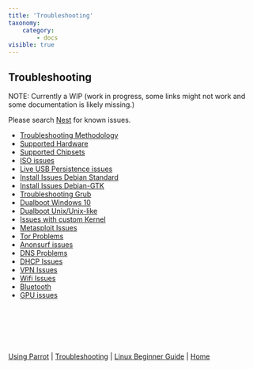 ```yaml
---
title: 'Troubleshooting'
taxonomy:
    category:
        - docs
visible: true
---
```

## Troubleshooting

NOTE: Currently a WIP (work in progress, some links might not work and some documentation is likely missing.)

Please search [Nest](https://nest.parrotsec.org/) for known issues.

- [Troubleshooting Methodology](methodology.md)
- [Supported Hardware](supported-hardware.md)
- [Supported Chipsets](supported-wifi-chipsets.md)
- [ISO issues](trbl-iso.md)
- [Live USB Persistence issues](usb-persist.md)
- [Install Issues Debian Standard ](install-deb-issues.md)
- [Install Issues Debian-GTK](install-deb-gtk-issues.md)
- [Troubleshooting Grub](trbl-grub.md)
- [Dualboot Windows 10](dualboot-win10.md)
- [Dualboot Unix/Unix-like](dualboot-nix.md)
- [Issues with custom Kernel](custom-kernel.md)
- [Metasploit Issues](trbl-metasploit.md)
- [Tor Problems](trbl-tor.md)
- [Anonsurf issues](trbl-anonsurf.md)
- [DNS Problems](trbl-dns.md)
- [DHCP Issues](trbl-dhcp.md)
- [VPN Issues](trbl-vpn.md)
- [Wifi Issues](trbl-wifi.md)
- [Bluetooth](bluetooth.md)
- [GPU issues](trbl-gpus.md)


&nbsp;

&nbsp;

&nbsp;

[Using Parrot](https://docs.parrotlinux.org/info/start/) | [Troubleshooting](https://docs.parrotlinux.org/trbl/start/) | [Linux Beginner Guide](https://docs.parrotlinux.org/library/lbg-basics/) | [Home](https://docs.parrotlinux.org/)